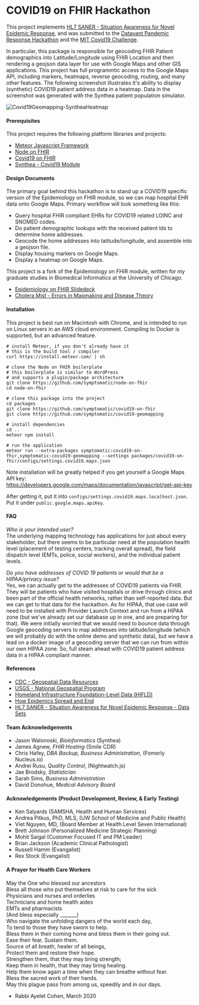 # COVID19 on FHIR Hackathon  

This project implements [HL7 SANER - Situation Awareness for Novel Epidemic Response](https://github.com/AudaciousInquiry/saner-ig), and was submitted to the [Datavant Pandemic Response Hackathon](https://datavant.com/pandemic-response-hackathon/) and the [MIT Covid19 Challenge](https://covid19challenge.mit.edu/).  

In particular, this package is responsible for geocoding FHIR Patient demographics into Latitude/Longitude using FHIR Location and then rendering a geojson data layer for use with Google Maps and other GIS applications.  This project has full programmtic access to the Google Maps API, including markers, heatmaps, reverse geocoding, routing, and many other features.  The following screenshot illustrates it's ability to display (synthetic) COVID19 patient address data in a heatmap.  Data in the screenshot was generated with the Synthea patient population simulator.  

![Covid19Geomapping-SyntheaHeatmap](https://raw.githubusercontent.com/symptomatic/covid19-on-fhir/master/screenshots/Covid19Geomapping-SyntheaHeatmap.png)


#### Prerequisites  
This project requires the following platform libraries and projects:  

- [Meteor Javascript Framework](https://www.meteor.com/)  
- [Node on FHIR](https://github.com/symptomatic/node-on-fhir)  
- [Covid19 on FHIR](https://github.com/symptomatic/covid19-on-fhir)  
- [Synthea - Covid19 Module](https://github.com/synthetichealth/synthea/issues/679)  


#### Design Documents  
The primary goal behind this hackathon is to stand up a COVID19 specific version of the Epidemiology on FHIR module, so we can map hospital EHR data onto Google Maps.  Primary workflow will look something like this:

- Query hospital FHIR compliant EHRs for COVID19 related LOINC and SNOMED codes.  
- Do patient demographic lookups with the received patient Ids to determine home addresses.  
- Geocode the home addresses into latitude/longitude, and assemble into a geojson file.  
- Display housing markers on Google Maps.  
- Display a heatmap on Google Maps.  

This project is a fork of the Epidemiology on FHIR module, written for my graduate studies in Biomedical Informatics at the University of Chicago.  

- [Epidemiology on FHIR Slidedeck](https://docs.google.com/presentation/d/1pHMpB_VmkfPz0a7hRyxeDX8HG9NzZyQCK7oLxAGMPFk/edit?usp=sharing)  
- [Cholera Mist - Errors in Mapmaking and Disease Theory](https://drive.google.com/open?id=0BwZijsCqmA-GUndDQmRRbGZVMzQ)  



#### Installation  
This project is best run on Macintosh with Chrome, and is intended to run on Linux servers in an AWS cloud environment.  Compiling to Docker is supported, but an advanced feature.

```
# install Meteor, if you don't already have it
# this is the build tool / compiler  
curl https://install.meteor.com/ | sh  

# clone the Node on FHIR boilerplate
# this boilerplate is similar to WordPress
# and supports a plugin/package architecture
git clone https://github.com/symptomatic/node-on-fhir  
cd node-on-fhir  

# clone this package into the project
cd packages
git clone https://github.com/symptomatic/covid19-on-fhir  
git clone https://github.com/symptomatic/covid19-geomapping  

# install dependencies
cd ..
meteor npm install

# run the application  
meteor run --extra-packages symptomatic:covid19-on-fhir,symptomatic:covid19-geomapping --settings packages/covid19-on-fhir/configs/settings.covid19.maps.json   
```

Note installation will be greatly helped if you get yourself a Google Maps API key:
https://developers.google.com/maps/documentation/javascript/get-api-key  

After getting it, put it into `configs/settings.covid19.maps.localhost.json`.  Put it under `public.google.maps.apiKey`.  

#### FAQ  

_Who is your intended user?_  
The underlying mapping technology has applications for just about every stakeholder, but there seems to be particular need at the population health level (placement of testing centers, tracking overall spread), the field dispatch level (EMTs, police, social workers), and the individual patient levels.

_Do you have addresses of COVID 19 patients or would that be a HIPAA/privacy issue?_  
Yes, we can actually get to the addresses of COVID19 patients via FHIR.  They will be patients who have visited hospitals or drive through clinics and been part of the official health networks, rather than self-reported data.  But we can get to that data for the hackathon.  As for HIPAA, that use case will need to be installed with Provider Launch Context and run from a HIPAA zone (but we've already set our database up in one, and are preparing for that).  We were initially worried that we would need to bounce data through Google geocoding servers to map addresses into latitude/longitude (which we will probably do with the online demo and synthetic data), but we have a lead on a docker image of a geocoding server that we can run from within our own HIPAA zone.  So, full steam ahead with COVID19 patient address data in a HIPAA compliant manner.  

#### References  
- [CDC - Geospatial Data Resources](https://www.cdc.gov/gis/geo-spatial-data.html)  
- [USGS - National Geospatial Program](https://www.usgs.gov/core-science-systems/national-geospatial-program/national-map)  
- [Homeland Infrastructure Foundation-Level Data (HIFLD)](https://hifld-geoplatform.opendata.arcgis.com/search?groupIds=2900322cc0b14948a74dca886b7d7cfc)  
- [How Epidemics Spread and End](https://www.washingtonpost.com/graphics/2020/health/coronavirus-how-epidemics-spread-and-end/)    
- [HL7 SANER - Situation Awareness for Novel Epidemic Response - Data Sets](https://github.com/AudaciousInquiry/saner-ig/wiki/Data-Sets)   


#### Team Acknowledgements  
- Jason Walonoski, _Bioinformatics_ (Synthea)
- James Agnew, _FHIR Hosting_ (Smile CDR)
- Chris Hafey, _DBA Backup, Business Administration_, (Fomerly Nucleus.io)  
- Andrei Rusu, _Quality Control_, (Nightwatch.js)     
- Jae Brodsky, _Statistician_  
- Sarah Sims, _Business Administration_   
- David Donohue, _Medical Advisory Board_  

#### Acknowledgements (Product Development, Review, & Early Testing)    
- Ken Salyards (SAMSHA, Health and Human Services)  
- Andrea Pitkus, PhD, MLS, (UW School of Medicine and Public Health)  
- Viet Nguyen, MD, (Board Member at Health Level Seven International)   
- Brett Johnson (Personalized Medicine Strategic Planning)   
- Mohit Saigal (Customer Focused IT and PM Leader)  
- Brian Jackson (Academic Clinical Pathologist)  
- Russell Hamm (Evangalist)  
- Rex Stock (Evangalist)  
 
#### A Prayer for Health Care Workers  

May the One who blessed our ancestors  
Bless all those who put themselves at risk to care for the sick  
Physicians and nurses and orderlies  
Technicians and home health aides  
EMTs and pharmacists  
(And bless especially _______)  
Who navigate the unfolding dangers of the world each day,  
To tend to those they have sworn to help.  
Bless them in their coming home and bless them in their going out.  
Ease their fear. Sustain them.  
Source of all breath, healer of all beings,  
Protect them and restore their hope.  
Strengthen them, that they may bring strength;  
Keep them in health, that they may bring healing.  
Help them know again a time when they can breathe without fear.  
Bless the sacred work of their hands.  
May this plague pass from among us, speedily and in our days.  

- Rabbi Ayelet Cohen, March 2020  

